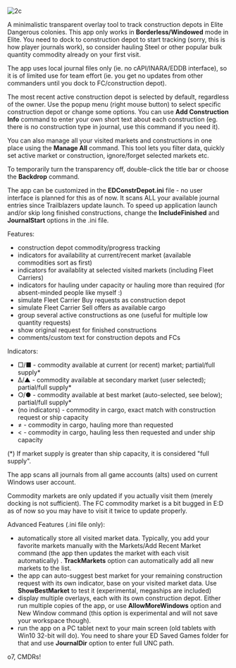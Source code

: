 ![2c](https://github.com/user-attachments/assets/b47877b9-eb5f-4e8f-af39-169bb7cdec51)

A minimalistic transparent overlay tool to track construction depots in Elite Dangerous colonies.
This app only works in **Borderless/Windowed** mode in Elite.
You need to dock to construction depot to start tracking (sorry, this is how player journals work), so consider hauling Steel or other popular bulk quantity commodity already on your first visit.

The app uses local journal files only (ie. no cAPI/INARA/EDDB interface), so it is of limited use for team effort (ie. you get no updates from other commanders until you dock to FC/construction depot).

The most recent active construction depot is selected by default, regardless of the owner.
Use the popup menu (right mouse button) to select specific construction depot or change some options.
You can use **Add Construction Info** command to enter your own short text about each construction (eg. there is no construction type in journal, use this command if you need it).

You can also manage all your visited markets and constructions in one place using the **Manage All** command. This tool lets you filter data, quickly set active market or construction, ignore/forget selected markets etc.

To temporarily turn the transparency off, double-click the title bar or choose the **Backdrop** command.

The app can be customized in the **EDConstrDepot.ini** file - no user interface is planned for this as of now.
It scans ALL your available journal entries since Trailblazers update launch. 
To speed up application launch and/or skip long finished constructions, change the **IncludeFinished** and **JournalStart** options in the .ini file. 

Features:
- construction depot commodity/progress tracking
- indicators for availability at current/recent market (available commodities sort as first)
- indicators for availablity at selected visited markets (including Fleet Carriers)
- indicators for hauling under capacity or hauling more than required (for absent-minded people like myself :)
- simulate Fleet Carrier Buy requests as construction depot
- simulate Fleet Carrier Sell offers as available cargo
- group several active constructions as one (useful for multiple low quantity requests)
- show original request for finished constructions
- comments/custom text for construction depots and FCs

Indicators:
- □/■ - commodity available at current (or recent) market; partial/full supply*
- ∆/▲ - commodity available at secondary market (user selected); partial/full supply*
- ○/● - commodity available at best market (auto-selected, see below); partial/full supply*
- (no indicators) - commodity in cargo, exact match with construction request or ship capacity
- ≠ - commodity in cargo, hauling more than requested
- < - commodity in cargo, hauling less then requested and under ship capacity

(*) If market supply is greater than ship capacity, it is considered "full supply".

The app scans all journals from all game accounts (alts) used on current Windows user account.

Commodity markets are only updated if you actually visit them (merely docking is not sufficient). The FC commodity market is a bit bugged in E:D as of now so you may have to visit it twice to update properly. 

Advanced Features (.ini file only):
 - automatically store all visited market data. Typically, you add your favorite markets manually with the Markets/Add Recent Market command (the app then updates the market with each visit automatically) . **TrackMarkets** option can automatically add all new markets to the list.
 - the app can auto-suggest best market for your remaining construction request with its own indicator, base on your visited market data. Use **ShowBestMarket** to test it (experimental, megaships are included)
 - display multiple overlays, each with its own construction depot. Either run multiple copies of the app, or use **AllowMoreWindows** option and New Window command (this option is experimental and will not save your workspace though).
 - run the app on a PC tablet next to your main screen (old tablets with Win10 32-bit will do). You need to share your ED Saved Games folder for that and use **JournalDir** option to enter full UNC path.

o7, CMDRs!

